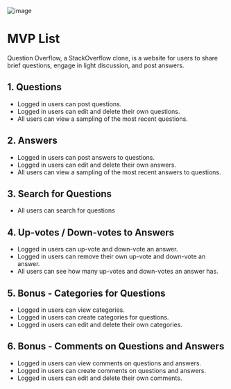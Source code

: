 ![image](https://cdn.discordapp.com/attachments/416616396378603522/1067627217254887616/image.png)

# MVP List

Question Overflow, a StackOverflow clone, is a website for users to share brief questions, engage in light discussion, and post answers.

## 1. Questions

- Logged in users can post questions.
- Logged in users can edit and delete their own questions.
- All users can view a sampling of the most recent questions.

## 2. Answers

- Logged in users can post answers to questions.
- Logged in users can edit and delete their own answers.
- All users can view a sampling of the most recent answers to questions.

## 3. Search for Questions

- All users can search for questions

## 4. Up-votes / Down-votes to Answers

- Logged in users can up-vote and down-vote an answer.
- Logged in users can remove their own up-vote and down-vote an answer.
- All users can see how many up-votes and down-votes an answer has.

## 5. Bonus - Categories for Questions

- Logged in users can view categories.
- Logged in users can create categories for questions.
- Logged in users can edit and delete their own categories.

## 6. Bonus - Comments on Questions and Answers

- Logged in users can view comments on questions and answers.
- Logged in users can create comments on questions and answers.
- Logged in users can edit and delete their own comments.
